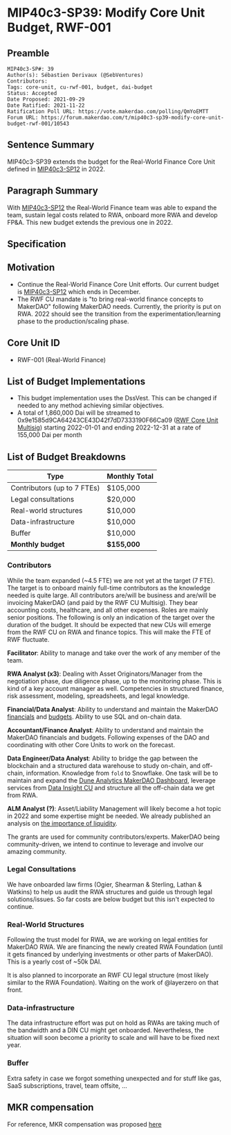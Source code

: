 # MIP40c3-SP39: Modify Core Unit Budget, RWF-001

## Preamble

```
MIP40c3-SP#: 39
Author(s): Sébastien Derivaux (@SebVentures)
Contributors:
Tags: core-unit, cu-rwf-001, budget, dai-budget
Status: Accepted
Date Proposed: 2021-09-29
Date Ratified: 2021-11-22
Ratification Poll URL: https://vote.makerdao.com/polling/QmYoEMTT
Forum URL: https://forum.makerdao.com/t/mip40c3-sp39-modify-core-unit-budget-rwf-001/10543
````

## Sentence Summary

MIP40c3-SP39 extends the budget for the Real-World Finance Core Unit defined in [MIP40c3-SP12](https://github.com/makerdao/mips/blob/master/MIP40/MIP40c3-Subproposals/MIP40c3-SP12.md5) in 2022.

## Paragraph Summary

With [MIP40c3-SP12](https://github.com/makerdao/mips/blob/master/MIP40/MIP40c3-Subproposals/MIP40c3-SP12.md) the Real-World Finance team was able to expand the team, sustain legal costs related to RWA, onboard more RWA and develop FP&A. This new budget extends the previous one in 2022.

## Specification

## Motivation

* Continue the Real-World Finance Core Unit efforts. Our current budget is [MIP40c3-SP12](https://forum.makerdao.com/t/mip40c3-sp12-modify-core-unit-budget-rwf-001/7985) which ends in December.
* The RWF CU mandate is "to bring real-world finance concepts to MakerDAO" following MakerDAO needs. Currently, the priority is put on RWA. 2022 should see the transition from the experimentation/learning phase to the production/scaling phase.

## Core Unit ID

* RWF-001 (Real-World Finance)

## List of Budget Implementations

* This budget implementation uses the DssVest. This can be changed if needed to any method achieving similar objectives.
* A total of 1,860,000 Dai will be streamed to 0x9e1585d9CA64243CE43D42f7dD7333190F66Ca09 ([RWF Core Unit Multisig](https://forum.makerdao.com/t/mip40c1-adding-rwf-core-unit-multisig/7476)) starting 2022-01-01 and ending 2022-12-31 at a rate of 155,000 Dai per month

## List of Budget Breakdowns

|Type|Monthly Total|
| --- | --- |
|Contributors (up to 7 FTEs)|$105,000|
|Legal consultations|$20,000|
|Real-world structures|$10,000|
|Data-infrastructure|$10,000|
|Buffer|$10,000|
|**Monthly budget**|**$155,000**|

### Contributors

While the team expanded (~4.5 FTE) we are not yet at the target (7 FTE). The target is to onboard mainly full-time contributors as the knowledge needed is quite large. All contributors are/will be business and are/will be invoicing MakerDAO (and paid by the RWF CU Multisig). They bear accounting costs, healthcare, and all other expenses. Roles are mainly senior positions. The following is only an indication of the target over the duration of the budget. It should be expected that new CUs will emerge from the RWF CU on RWA and finance topics. This will make the FTE of RWF fluctuate.

**Facilitator**: Ability to manage and take over the work of any member of the team.

**RWA Analyst (x3)**: Dealing with Asset Originators/Manager from the negotiation phase, due diligence phase, up to the monitoring phase. This is kind of a key account manager as well. Competencies in structured finance, risk assessment, modeling, spreadsheets, and legal knowledge. 

**Financial/Data Analyst**: Ability to understand and maintain the MakerDAO [financials](https://forum.makerdao.com/t/financial-report-2021-08/10288/2) and [budgets](https://forum.makerdao.com/t/makerdao-budget-simulator-as-of-7-21-21-revenue-cash-flow-forecast/9469). Ability to use SQL and on-chain data.

**Accountant/Finance Analyst**: Ability to understand and maintain the MakerDAO financials and budgets. Following expenses of the DAO and coordinating with other Core Units to work on the forecast.

**Data Engineer/Data Analyst**: Ability to bridge the gap between the blockchain and a structured data warehouse to study on-chain, and off-chain, information. Knowledge from `fold` to Snowflake. One task will be to maintain and expand the [Dune Analytics MakerDAO Dashboard](https://dune.xyz/SebVentures/maker---accounting_1), leverage services from [Data Insight CU](https://github.com/makerdao/mips/blob/master/MIP39/MIP39c2-Subproposals/MIP39c2-SP22.md) and structure all the off-chain data we get from RWA.

**ALM Analyst (?)**: Asset/Liability Management will likely become a hot topic in 2022 and some expertise might be needed. We already published an analysis on [the importance of liquidity](https://medium.com/@sebastien.derivaux/stablecoin-design-liquidity-8b0c60f585f1).

The grants are used for community contributors/experts. MakerDAO being community-driven, we intend to continue to leverage and involve our amazing community.

### Legal Consultations

We have onboarded law firms (Ogier, Shearman & Sterling, Lathan & Watkins) to help us audit the RWA structures and guide us through legal solutions/issues. So far costs are below budget but this isn't expected to continue.

### Real-World Structures

Following the trust model for RWA, we are working on legal entities for MakerDAO RWA. We are financing the newly created RWA Foundation (until it gets financed by underlying investments or other parts of MakerDAO). This is a yearly cost of ~50k DAI.

It is also planned to incorporate an RWF CU legal structure (most likely similar to the RWA Foundation). Waiting on the work of @layerzero on that front.

### Data-infrastructure

The data infrastructure effort was put on hold as RWAs are taking much of the bandwidth and a DIN CU might get onboarded. Nevertheless, the situation will soon become a priority to scale and will have to be fixed next year.

### Buffer

Extra safety in case we forgot something unexpected and for stuff like gas, SaaS subscriptions, travel, team offsite, ...

## MKR compensation

For reference, MKR compensation was proposed [here](https://github.com/makerdao/mips/blob/master/MIP40/MIP40c3-Subproposals/MIP40c3-SP38.md)
